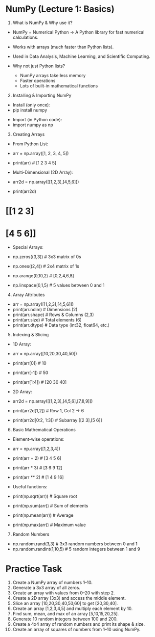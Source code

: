 # NumPy (Lecture 1: Basics)

1. What is NumPy & Why use it?

- NumPy = Numerical Python → A Python library for fast numerical calculations.
- Works with arrays (much faster than Python lists).
- Used in Data Analysis, Machine Learning, and Scientific Computing.

- Why not just Python lists?
    - NumPy arrays take less memory
    - Faster operations
    - Lots of built-in mathematical functions

2. Installing & Importing NumPy

- Install (only once):
- pip install numpy

<!-- ek file -> def add(a, b)


dusri file -> 

from ekfile import add as a
import ekfile
ekfile.add
add(5,6) -->



- Import (in Python code):
- import numpy as np


<!-- python -m venv myenv -->

<!-- myenv\Scripts\activate -->

3. Creating Arrays

- From Python List:

- arr = np.array([1, 2, 3, 4, 5])
- print(arr)      # [1 2 3 4 5]


- Multi-Dimensional (2D Array):

- arr2d = np.array([[1,2,3],[4,5,6]])
- print(arr2d)

# [[1 2 3]
#  [4 5 6]]


-  Special Arrays:

- np.zeros((3,3))     # 3x3 matrix of 0s
- np.ones((2,4))      # 2x4 matrix of 1s
- np.arange(0,10,2)   # [0,2,4,6,8]
- np.linspace(0,1,5)  # 5 values between 0 and 1

4. Array Attributes

- arr = np.array([[1,2,3],[4,5,6]])
- print(arr.ndim)   # Dimensions (2)
- print(arr.shape)  # Rows & Columns (2,3)
- print(arr.size)   # Total elements (6)
- print(arr.dtype)  # Data type (int32, float64, etc.)

5. Indexing & Slicing

- 1D Array:

- arr = np.array([10,20,30,40,50])
- print(arr[0])     # 10
- print(arr[-1])    # 50
- print(arr[1:4])   # [20 30 40]


- 2D Array:

- arr2d = np.array([[1,2,3],[4,5,6],[7,8,9]])
- print(arr2d[1,2])     # Row 1, Col 2 → 6
- print(arr2d[0:2, 1:3]) # Subarray [[2 3],[5 6]]

6. Basic Mathematical Operations

- Element-wise operations:

- arr = np.array([1,2,3,4])
- print(arr + 2)    # [3 4 5 6]
- print(arr * 3)    # [3 6 9 12]
- print(arr ** 2)   # [1 4 9 16]


-  Useful functions:

- print(np.sqrt(arr))   # Square root
- print(np.sum(arr))    # Sum of elements
- print(np.mean(arr))   # Average
- print(np.max(arr))    # Maximum value

7. Random Numbers

- np.random.rand(3,3)        # 3x3 random numbers between 0 and 1
- np.random.randint(1,10,5)  # 5 random integers between 1 and 9


# Practice Task

1. Create a NumPy array of numbers 1–10.
2. Generate a 3x3 array of all zeros.
3. Create an array with values from 0–20 with step 2.
4. Create a 2D array (3x3) and access the middle element.
5. Slice an array [10,20,30,40,50,60] to get [20,30,40].
6. Create an array [1,2,3,4,5] and multiply each element by 10.
7. Find sum, mean, and max of an array [5,10,15,20,25].
8. Generate 10 random integers between 100 and 200.
9. Create a 4x4 array of random numbers and print its shape & size.
10. Create an array of squares of numbers from 1–10 using NumPy.